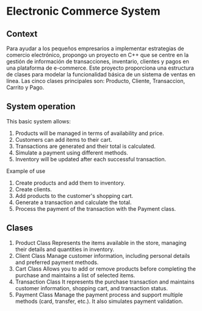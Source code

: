 # Electronic Commerce System

## Context
Para ayudar a los pequeños empresarios a implementar estrategias de comercio electrónico, propongo un proyecto en C++ que se centre en la gestión de información de transacciones, inventario, clientes y pagos en una plataforma de e-commerce. Este proyecto proporciona una estructura de clases para modelar la funcionalidad básica de un sistema de ventas en línea. Las cinco clases principales son: Producto, Cliente, Transaccion, Carrito y Pago.

## System operation

This basic system allows:

1. Products will be managed in terms of availability and price.
2. Customers can add items to their cart.
3. Transactions are generated and their total is calculated.
4. Simulate a payment using different methods.
5. Inventory will be updated after each successful transaction.

Example of use
1. Create products and add them to inventory.
2. Create clients.
3. Add products to the customer's shopping cart.
4. Generate a transaction and calculate the total.
5. Process the payment of the transaction with the Payment class.

## Clases 

1. Product Class
Represents the items available in the store, managing their details and quantities in inventory.
2. Client Class
Manage customer information, including personal details and preferred payment methods.
3. Cart Class
Allows you to add or remove products before completing the purchase and maintains a list of selected items.
4. Transaction Class
It represents the purchase transaction and maintains customer information, shopping cart, and transaction status.
5. Payment Class
Manage the payment process and support multiple methods (card, transfer, etc.). It also simulates payment validation.

